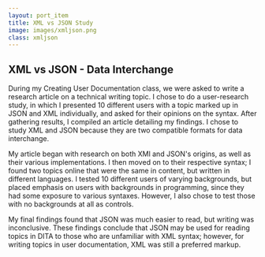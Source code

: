 ```yaml
---
layout: port_item
title: XML vs JSON Study
image: images/xmljson.png
class: xmljson
---
```


## XML vs JSON - Data Interchange

During my Creating User Documentation class, we were asked to write a research article on a technical writing topic. I chose to do a user-research study, in which I presented 10 different users with a topic marked up in JSON and XML individually, and asked for their opinions on the syntax. After gathering results, I compiled an article detailing my findings. I chose to study XML and JSON because they are two compatible formats for data interchange.

My article began with research on both XMl and JSON's origins, as well as their various implementations. I then moved on to their respective syntax; I found two topics online that were the same in content, but written in different languages. I tested 10 different users of varying backgrounds, but placed emphasis on users with backgrounds in programming, since they had some exposure to various syntaxes. However, I also chose to test those with no backgrounds at all as controls. 

My final findings found that JSON was much easier to read, but writing was inconclusive. These findings conclude that JSON may be used for reading topics in DITA to those who are unfamiliar with XML syntax; however, for writing topics in user documentation, XML was still a preferred markup. 